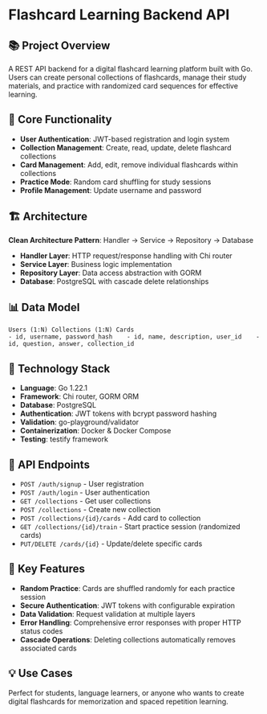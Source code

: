 # Flashcard Learning Backend API

## 📚 Project Overview
A REST API backend for a digital flashcard learning platform built with Go. Users can create personal collections of flashcards, manage their study materials, and practice with randomized card sequences for effective learning.

## 🎯 Core Functionality
- **User Authentication**: JWT-based registration and login system
- **Collection Management**: Create, read, update, delete flashcard collections
- **Card Management**: Add, edit, remove individual flashcards within collections
- **Practice Mode**: Random card shuffling for study sessions
- **Profile Management**: Update username and password

## 🏗️ Architecture
**Clean Architecture Pattern**: Handler → Service → Repository → Database
- **Handler Layer**: HTTP request/response handling with Chi router
- **Service Layer**: Business logic implementation
- **Repository Layer**: Data access abstraction with GORM
- **Database**: PostgreSQL with cascade delete relationships

## 📊 Data Model
```
Users (1:N) Collections (1:N) Cards
- id, username, password_hash    - id, name, description, user_id    - id, question, answer, collection_id
```

## 🔧 Technology Stack
- **Language**: Go 1.22.1
- **Framework**: Chi router, GORM ORM
- **Database**: PostgreSQL
- **Authentication**: JWT tokens with bcrypt password hashing
- **Validation**: go-playground/validator
- **Containerization**: Docker & Docker Compose
- **Testing**: testify framework

## 🚀 API Endpoints
- `POST /auth/signup` - User registration
- `POST /auth/login` - User authentication
- `GET /collections` - Get user collections
- `POST /collections` - Create new collection
- `POST /collections/{id}/cards` - Add card to collection
- `GET /collections/{id}/train` - Start practice session (randomized cards)
- `PUT/DELETE /cards/{id}` - Update/delete specific cards

## 🎲 Key Features
- **Random Practice**: Cards are shuffled randomly for each practice session
- **Secure Authentication**: JWT tokens with configurable expiration
- **Data Validation**: Request validation at multiple layers
- **Error Handling**: Comprehensive error responses with proper HTTP status codes
- **Cascade Operations**: Deleting collections automatically removes associated cards

## 💡 Use Cases
Perfect for students, language learners, or anyone who wants to create digital flashcards for memorization and spaced repetition learning.